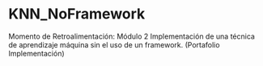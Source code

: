 # KNN_NoFramework
Momento de Retroalimentación: Módulo 2 Implementación de una técnica de aprendizaje máquina sin el uso de un framework. (Portafolio Implementación)
